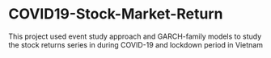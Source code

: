 # COVID19-Stock-Market-Return
This project used event study approach and GARCH-family models to study the stock returns series in during COVID-19 and lockdown period in Vietnam
